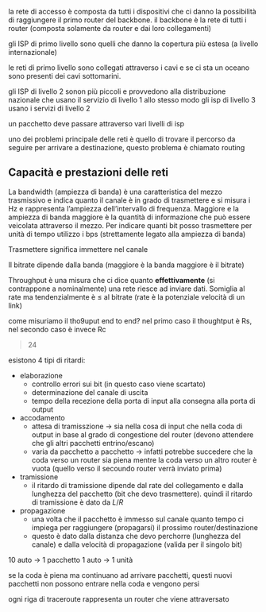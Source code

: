 la rete di accesso è composta da tutti i dispositivi che ci danno la possibilità di raggiungere il primo router del backbone. il backbone è la rete di tutti i router (composta solamente da router e dai loro collegamenti)

gli ISP di primo livello sono quelli che danno la copertura più estesa (a livello internazionale)

le reti di primo livello sono collegati attraverso i cavi e se ci sta un oceano sono presenti dei cavi sottomarini. 

gli ISP di livello 2 sonon più piccoli e provvedono alla distribuzione nazionale che usano il servizio di livello 1
allo stesso modo gli isp di livello 3 usano i servizi di livello 2

un pacchetto deve passare attraverso vari livelli di isp

uno dei problemi principale delle reti è quello di trovare il percorso da seguire per arrivare a destinazione, questo problema è chiamato routing

## Capacità e prestazioni delle reti

La bandwidth (ampiezza di banda) è una caratteristica del mezzo trasmissivo e indica quanto il canale è in grado di trasmettere e si misura i Hz e rappresenta l’ampiezza dell’intervallo di frequenza. Maggiore e la ampiezza di banda maggiore è la quantità di informazione che può essere veicolata attraverso il mezzo. Per indicare quanti bit posso trasmettere per unità di tempo utilizzo i bps (strettamente legato alla ampiezza di banda)

Trasmettere significa immettere nel canale

Il bitrate dipende dalla banda (maggiore è la banda maggiore è il bitrate)

Throughput è una misura che ci dice quanto **effettivamente** (si contrappone a nominalmente) una rete riesce ad inviare dati. Somiglia al rate ma tendenzialmente è ≤ al bitrate (rate è la potenziale velocità di un link)

come misuriamo il tho9uput end to end?
nel primo caso il thoughtput è Rs, nel secondo caso è invece Rc

>24

esistono 4 tipi di ritardi:
- elaborazione
	- controllo errori sui bit (in questo caso viene scartato)
	- determinazione del canale di uscita
	- tempo della recezione della porta di input alla consegna alla porta di output
- accodamento
	- attesa di tramisszione → sia nella cosa di input che nella coda di output in base al grado di congestione del router (devono attendere che gli altri pacchetti entrino/escano)
	- varia da pacchetto a pacchetto → infatti potrebbe succedere che la coda verso un router sia piena mentre la coda verso un altro router è vuota (quello verso il secoundo router verrà inviato prima)
- tramissione
	- il ritardo di tramissione dipende dal rate del collegamento e dalla lunghezza del pacchetto (bit che devo trasmettere). quindi il ritardo di tramissione è dato da $L/R$
- propagazione
	- una volta che il pacchetto è immesso sul canale quanto tempo ci impiega per raggiungere (propagarsi) il prossimo router/destinazione
	- questo è dato dalla distanza che devo perchorre (lunghezza del canale) e dalla velocità di propagazione (valida per il singolo bit)

10 auto → 1 pacchetto
1 auto → 1 unità


se la coda è piena ma continuano ad arrivare pacchetti, questi nuovi pacchetti non possono entrare nella coda e vengono persi

ogni riga di traceroute rappresenta un router che viene attraversato


